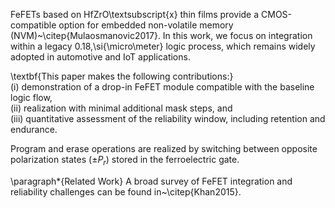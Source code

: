 FeFETs based on HfZrO\textsubscript{x} thin films provide a CMOS-compatible option for embedded non-volatile memory (NVM)~\citep{Mulaosmanovic2017}. In this work, we focus on integration within a legacy 0.18\,\si{\micro\meter} logic process, which remains widely adopted in automotive and IoT applications.  

\textbf{This paper makes the following contributions:}  
(i) demonstration of a drop-in FeFET module compatible with the baseline logic flow,  
(ii) realization with minimal additional mask steps, and  
(iii) quantitative assessment of the reliability window, including retention and endurance.  

Program and erase operations are realized by switching between opposite polarization states ($\pm P_r$) stored in the ferroelectric gate.  

\paragraph*{Related Work} A broad survey of FeFET integration and reliability challenges can be found in~\citep{Khan2015}.
